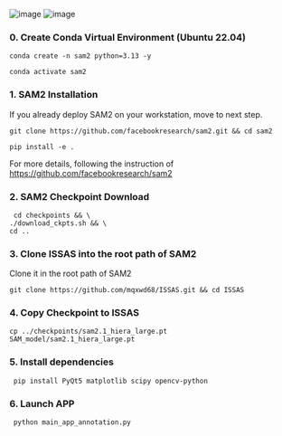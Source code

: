 ![image](https://github.com/user-attachments/assets/5ca59498-8f75-469c-8546-c9b20f9593ea)
![image](https://github.com/user-attachments/assets/08617ad9-b9a4-49e2-90fc-3429ac60f9b2)

### **0.  Create Conda Virtual Environment (Ubuntu 22.04)**
```
conda create -n sam2 python=3.13 -y

conda activate sam2
```


### **1.  SAM2 Installation**

If you already deploy SAM2 on your workstation, move to next step.
```
git clone https://github.com/facebookresearch/sam2.git && cd sam2

pip install -e .
```

For more details, following the instruction of https://github.com/facebookresearch/sam2

### **2.  SAM2 Checkpoint Download**
```
 cd checkpoints && \
./download_ckpts.sh && \
cd ..
```

### **3.  Clone ISSAS into the root path of SAM2**
Clone it in the root path of SAM2
```
git clone https://github.com/mqxwd68/ISSAS.git && cd ISSAS
```
### **4.  Copy Checkpoint to ISSAS**
```
cp ../checkpoints/sam2.1_hiera_large.pt SAM_model/sam2.1_hiera_large.pt
```
### **5.  Install dependencies**
```
 pip install PyQt5 matplotlib scipy opencv-python
```
### **6.  Launch APP**
```
 python main_app_annotation.py 
```
